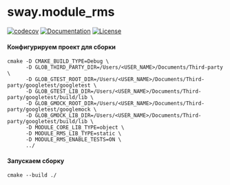 # sway.module_rms

[![codecov][codecov-svg]][codecov-url] [![Documentation][codedocs-svg]][codedocs-url] [![License][license-svg]][license-url]

#### Конфигурируем проект для сборки

```console
cmake -D CMAKE_BUILD_TYPE=Debug \
      -D GLOB_THIRD_PARTY_DIR=/Users/<USER_NAME>/Documents/Third-party \
      -D GLOB_GTEST_ROOT_DIR=/Users/<USER_NAME>/Documents/Third-party/googletest/googletest \
      -D GLOB_GTEST_LIB_DIR=/Users/<USER_NAME>/Documents/Third-party/googletest/build/lib \
      -D GLOB_GMOCK_ROOT_DIR=/Users/<USER_NAME>/Documents/Third-party/googletest/googlemock \
      -D GLOB_GMOCK_LIB_DIR=/Users/<USER_NAME>/Documents/Third-party/googletest/build/lib \
      -D MODULE_CORE_LIB_TYPE=object \
      -D MODULE_RMS_LIB_TYPE=static \
      -D MODULE_RMS_ENABLE_TESTS=ON \
      ../
```

#### Запускаем сборку

```console
cmake --build ./
```

[codecov-svg]: https://codecov.io/gh/timcogames/sway.module_rms/branch/master/graph/badge.svg
[codecov-url]: https://codecov.io/gh/timcogames/sway.module_rms
[codedocs-svg]: https://codedocs.xyz/timcogames/sway.module_rms.svg
[codedocs-url]: https://codedocs.xyz/timcogames/sway.module_rms/
[license-svg]: https://img.shields.io/github/license/mashape/apistatus.svg
[license-url]: LICENSE

